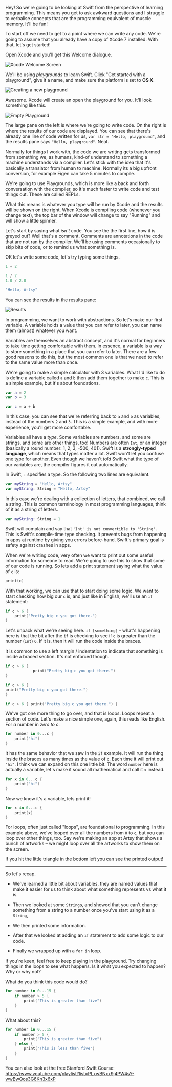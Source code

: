Hey! So we're going to be looking at Swift from the perspective of learning programming. This means you get to ask awkward questions and I struggle to verbalise concepts that are the programming equivalent of muscle memory. It'll be fun!

To start off we need to get to a point where we can write any code. We're going to assume that you already have a copy of Xcode 7 installed. With that, let's get started!

Open Xcode and you'll get this Welcome dialogue. 

![Xcode Welcome Screen](img/welcome.png)

We'll be using _playgrounds_ to learn Swift. Click "Get started with a playground", give it a name, and make sure the platform is set to **OS X**. 

![Creating a new playground](img/newplayground.png)

Awesome. Xcode will create an open the playground for you. It'll look something like this. 

![Empty Playground](img/emptyplayground.png)

The large pane on the left is where we're going to write code. On the right is where the results of our code are displayed. You can see that there's already one line of code written for us, `var str = "Hello, playground"`, and the results pane says `"Hello, playground"`. Neat. 


Normally for things I work with, the code we are writing gets transformed from something we, as humans, kind-of understand to something a machine understands via a compiler. Let's stick with the idea that it's basically a translator from human to machine. Normally its a big upfront conversion, for example Eigen can take 5 minutes to compile. 

We're going to use Playgrounds, which is more like a back and forth conversation with the compiler, so it's much faster to write code and test things out. These are called REPLs.

What this means is whatever you type will be run by Xcode and the results will be shown on the right. When Xcode is compiling code (whenever you change text), the top bar of the window will change to say "Running" and will show a little spinner. 

Let's start by saying what _isn't_ code. You see the the first line, how it is greyed out? Well that's a comment. Comments are annotations in the code that are not ran by the compiler. We'll be using comments occasionally to skip bits of code, or to remind us what something is.

OK let's write some code, let's try typing some things. 

```swift
1 + 2

1 / 2
1.0 / 2.0

"Hello, Artsy"
```

You can see the results in the results pane:

![Results](img/results.png)

In programming, we want to work with abstractions. So let's make our first variable. A variable holds a value that you can refer to later, you can name them (almost) whatever you want. 

Variables are themselves an abstract concept, and it's normal for beginners to take time getting comfortable with them. In essence, a variable is a way to store something in a place that you can refer to later. There are a few good reasons to do this, but the most common one is that we need to refer to the same value more than once. 

We're going to make a simple calculator with 3  variables. What I'd like to do is define a variable called `a` and `b` then add them together to make `c`. This is a simple example, but it's about foundations.

```swift
var a = 2
var b = 3

var c = a + b
```

In this case, you can see that we're referring back to `a` and `b` as variables, instead of the numbers `2` and `3`. This is a simple example, and with more experience, you'll get more comfortable. 

Variables all have a _type_. Some variables are numbers, and some are strings, and some are other things, too! Numbers are often `Int`, or an integer (basically a round number: 1, 2, 3, -500, 401). Swift is a **strongly-typed language**, which means that types matter a lot. Swift won't let you confuse one type for another. Even though we haven't _told_ Swift what the type of our variables are, the compiler figures it out automatically. 

In Swift, `:` specifies a type. So the following two lines are equivalent.

```swift
var myString = "Hello, Artsy"
var myString: String = "Hello, Artsy"
```

In this case we're dealing with a collection of letters, that combined, we call a string. This is common terminology in most programming languages, think of it as a string of letters.

```swift
var myString: String = 1
```

Swift will complain and say that `'Int' is not convertible to 'String'`. This is Swift's compile-time type checking. It prevents bugs from happening in apps at runtime by giving you errors before-hand. Swift's primary goal is safety against crashes in apps. 

When we're writing code, very often we want to print out some useful information for someone to read. We're going to use this to show that some of our code is running. So lets add a print statement saying what the value of `c` is:

```swift
print(c)
```

With that working, we can use that to start doing some logic. We want to start checking how big our `c` is, and just like in English, we'll use an `if` statement:

```swift
if c > 6 {
    print("Pretty big c you got there.")
}
```

Let's unpack what we're seeing here. `if [something]` - what's happening here is that the bit after the `if` is checking to see if `c` is greater than the number (`Int`) `6`. If it is, then it will run the code inside the braces. 

It is common to use a left margin / indentation to indicate that something is inside a braced section. It's not enforced though.

```swift
if c > 6 {
            print("Pretty big c you got there.")
}
```

```swift
if c > 6 { 
print("Pretty big c you got there.") 
}
```

```swift
if c > 6 { print("Pretty big c you got there.") }
```

We've got one more thing to go over, and that is loops. Loops repeat a section of code. Let's make a nice simple one, again, this reads like English. For _a_ number in _zero to c_. 

```swift
for number in 0...c {
    print("hi")
}
```

It has the same behavior that we saw in the `if` example. It will run the thing inside the braces as many times as the value of `c`. Each time it will print out `"hi"`. I think we can expand on this one little bit. The word `number` here is actually a variable, let's make it sound all mathematical and call it `x` instead.

```swift
for x in 0...c {
    print("hi")
}
```

Now we know it's a variable, lets print it!

```swift
for x in 0...c {
    print(x)
}
```

For loops, often just called "loops", are foundational to programming. In this example above, we've looped over all the numbers from `0` to `c`, but you can loop over other things, too. Say we're making an app at Artsy that shows a bunch of artworks – we might loop over all the artworks to show them on the screen. 

If you hit the little triangle in the bottom left you can see the printed output!

----------------

So let's recap.

* We've learned a little bit about variables, they are named values that make it easier for us to think about what something represents vs what it is.

* Then we looked at some `String`s, and showed that you can't change something from a string to a number once you've start using it as a `String`,

* We then printed some information.

* After that we looked at adding an `if` statement to add some logic to our code.

* Finally we wrapped up with a `for in` loop.

If you're keen, feel free to keep playing in the playground. Try changing things in the loops to see what happens. Is it what you expected to happen? Why or why not?

What do you think this code would do?

```swift
for number in 0...15 {
	if number > 5 {
		print("This is greater than five")
	}
}
```

What about this?

```swift
for number in 0...15 {
	if number > 5 {
		print("This is greater than five")
	} else {
		print("This is less than five")
	}
}
```

You can also look at the free Stanford Swift Course: https://www.youtube.com/playlist?list=PLxwBNxx9j4PW4sY-wwBwQos3G6Kn3x6xP
